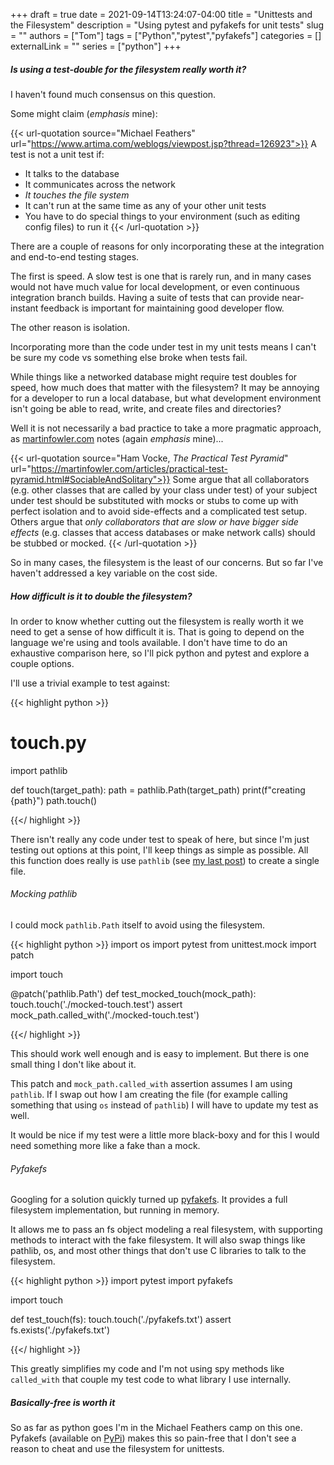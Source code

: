 +++ 
draft = true
date = 2021-09-14T13:24:07-04:00
title = "Unittests and the Filesystem"
description = "Using pytest and pyfakefs for unit tests"
slug = ""
authors = ["Tom"]
tags = ["Python","pytest","pyfakefs"]
categories = []
externalLink = ""
series = ["python"]
+++

##### Is using a test-double for the filesystem _really_ worth it?

I haven't found much consensus on this question.

Some might claim (_emphasis_ mine):

{{< url-quotation source="Michael Feathers" url="https://www.artima.com/weblogs/viewpost.jsp?thread=126923">}}
A test is not a unit test if:

* It talks to the database
* It communicates across the network
* _It touches the file system_
* It can't run at the same time as any of your other unit tests
* You have to do special things to your environment (such as editing config files) to run it
{{< /url-quotation >}}

There are a couple of reasons for only incorporating these at the integration and end-to-end testing stages.

The first is speed.
A slow test is one that is rarely run, and in many cases would not have much value for local development, or even continuous integration branch builds.
Having a suite of tests that can provide near-instant feedback is important for maintaining good developer flow.

The other reason is isolation.

Incorporating more than the code under test in my unit tests means I can't be sure my code vs something else broke when tests fail.

While things like a networked database might require test doubles for speed, how much does that matter with the filesystem?
It may be annoying for a developer to run a local database, but what development environment isn't going be able to read, write, and create files and directories?

Well it is not necessarily a bad practice to take a more pragmatic approach, as [martinfowler.com](https://martinfowler.com/) notes (again _emphasis_ mine)...

{{< url-quotation source="Ham Vocke, _The Practical Test Pyramid_" url="https://martinfowler.com/articles/practical-test-pyramid.html#SociableAndSolitary">}}
Some argue that all collaborators (e.g. other classes that are called by your class under test) of your subject under test should be substituted with mocks or stubs to come up with perfect isolation and to avoid side-effects and a complicated test setup. Others argue that _only collaborators that are slow or have bigger side effects_ (e.g. classes that access databases or make network calls) should be stubbed or mocked.
{{< /url-quotation >}}

So in many cases, the filesystem is the least of our concerns.
But so far I've haven't addressed a key variable on the cost side.

##### How difficult is it to double the filesystem?

In order to know whether cutting out the filesystem is really worth it we need to get a sense of how difficult it is.
That is going to depend on the language we're using and tools available. 
I don't have time to do an exhaustive comparison here, so I'll pick python and pytest and explore a couple options.

I'll use a trivial example to test against:

{{< highlight python >}}
# touch.py
import pathlib

def touch(target_path):
    path = pathlib.Path(target_path)
    print(f"creating {path}")
    path.touch()

{{</ highlight >}}

There isn't really any code under test to speak of here, but since I'm just testing out options at this point, I'll keep things as simple as possible.
All this function does really is use `pathlib` (see [my last post](/posts/pathlib/)) to create a single file.

###### Mocking pathlib

I could mock `pathlib.Path` itself to avoid using the filesystem.

{{< highlight python >}}
import os
import pytest
from unittest.mock import patch

import touch

@patch('pathlib.Path')
def test_mocked_touch(mock_path):
    touch.touch('./mocked-touch.test')
    assert mock_path.called_with('./mocked-touch.test')

{{</ highlight >}}

This should work well enough and is easy to implement.
But there is one small thing I don't like about it.

This patch and `mock_path.called_with` assertion assumes I am using `pathlib`.
If I swap out how I am creating the file (for example calling something that using `os` instead of `pathlib`) I will have to update my test as well.

It would be nice if my test were a little more black-boxy and for this I would need something more like a fake than a mock.

###### Pyfakefs

Googling for a solution quickly turned up [pyfakefs](https://github.com/jmcgeheeiv/pyfakefs).
It provides a full filesystem implementation, but running in memory.

It allows me to pass an fs object modeling a real filesystem, with supporting methods to interact with the fake filesystem.
It will also swap things like pathlib, os, and most other things that don't use C libraries to talk to the filesystem.

{{< highlight python >}}
import pytest
import pyfakefs

import touch

def test_touch(fs):
    touch.touch('./pyfakefs.txt')
    assert fs.exists('./pyfakefs.txt')

{{</ highlight >}}

This greatly simplifies my code and I'm not using spy methods like `called_with` that couple my test code to what library I use internally.

##### Basically-free is worth it

So as far as python goes I'm in the Michael Feathers camp on this one.
Pyfakefs (available on [PyPi](https://pypi.org/project/pyfakefs/)) makes this so pain-free that I don't see a reason to cheat and use the filesystem for unittests.
